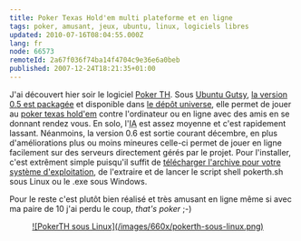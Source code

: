 ```yaml
---
title: Poker Texas Hold'em multi plateforme et en ligne
tags: poker, amusant, jeux, ubuntu, linux, logiciels libres
updated: 2010-07-16T08:04:55.000Z
lang: fr
node: 66573
remoteId: 2a67f036f74ba14f4704c9e36e6a0beb
published: 2007-12-24T18:21:35+01:00
---
```


J'ai découvert hier soir le logiciel [Poker TH](http://www.pokerth.net). Sous [Ubuntu Gutsy](http://doc.ubuntu-fr.org/gutsy), [la version 0.5 est packagée](http://packages.ubuntu.com/gutsy/games/pokerth) et disponible dans [le dépôt universe](http://doc.ubuntu-fr.org/depots_gutsy), elle permet de jouer au [poker texas hold'em](http://fr.wikipedia.org/wiki/Texas_hold%27em) contre l'ordinateur ou en ligne avec des amis en se donnant rendez vous. En solo, l'<abbr title="Intelligence Artificielle">IA</abbr>  est assez moyenne et c'est rapidement lassant. Néanmoins, la version 0.6 est sortie courant décembre, en plus d'améliorations plus ou moins mineures celle-ci permet de jouer en ligne facilement sur des serveurs directement gérés par le projet. Pour l'installer, c'est extrêment simple puisqu'il suffit de [télécharger l'archive pour votre système d'exploitation](http://www.pokerth.net/content/view/16/60/), de l'extraire et de lancer le script shell pokerth.sh sous Linux ou le .exe sous Windows.


Pour le reste c'est plutôt bien réalisé et très amusant en ligne même si avec ma paire de 10 j'ai perdu le coup, *that's poker* ;-)

<figure class="object-center"><a href="/images/pokerth-sous-linux.png">![PokerTH sous Linux](/images/660x/pokerth-sous-linux.png)
</a></figure>

